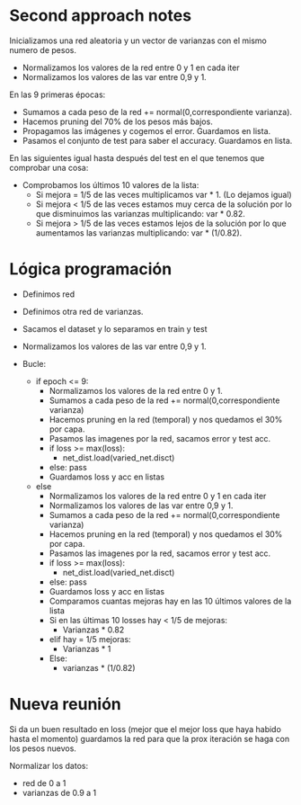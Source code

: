 # Second approach notes
Inicializamos una red aleatoria y un vector de varianzas con el mismo numero de pesos.

- Normalizamos los valores de la red entre 0 y 1 en cada iter
- Normalizamos los valores de las var entre 0,9 y 1.

En las 9 primeras épocas:
- Sumamos a cada peso de la red += normal(0,correspondiente varianza).
- Hacemos pruning del 70% de los pesos más bajos.
- Propagamos las imágenes y cogemos el error. Guardamos en lista.
- Pasamos el conjunto de test para saber el accuracy. Guardamos en lista.

En las siguientes igual hasta después del test en el que tenemos que comprobar una cosa:
- Comprobamos los últimos 10 valores de la lista:
    - Si mejora = 1/5 de las veces multiplicamos var * 1. (Lo dejamos igual)
    - Si mejora < 1/5 de las veces estamos muy cerca de la solución por lo que disminuimos las varianzas multiplicando: var * 0.82.
    - Si mejora > 1/5 de las veces estamos lejos de la solución por lo que aumentamos las varianzas multiplicando: var * (1/0.82).


# Lógica programación
- Definimos red
- Definimos otra red de varianzas.
- Sacamos el dataset y lo separamos en train y test

- Normalizamos los valores de las var entre 0,9 y 1.

- Bucle:
    - if epoch <= 9:
        - Normalizamos los valores de la red entre 0 y 1.
        - Sumamos a cada peso de la red += normal(0,correspondiente varianza)
        - Hacemos pruning en la red (temporal) y nos quedamos el 30% por capa.
        - Pasamos las imagenes por la red, sacamos error y test acc.
        - if loss >= max(loss):
            - net_dist.load(varied_net.disct)
        - else:
            pass
        - Guardamos loss y acc en listas
    - else
        - Normalizamos los valores de la red entre 0 y 1 en cada iter
        - Normalizamos los valores de las var entre 0,9 y 1.
        - Sumamos a cada peso de la red += normal(0,correspondiente varianza)
        - Hacemos pruning en la red (temporal) y nos quedamos el 30% por capa.
        - Pasamos las imagenes por la red, sacamos error y test acc.
        - if loss >= max(loss):
            - net_dist.load(varied_net.disct)
        - else:
            pass
        - Guardamos loss y acc en listas
        - Comparamos cuantas mejoras hay en las 10 últimos valores de la lista
        - Si en las últimas 10 losses hay < 1/5 de mejoras:
            - Varianzas * 0.82
        - elif hay = 1/5 mejoras:
            - Varianzas * 1
        - Else:
            - varianzas * (1/0.82)

# Nueva reunión
Si da un buen resultado en loss (mejor que el mejor loss que haya habido hasta el momento) guardamos la red para que la prox iteración se haga con los pesos nuevos.

Normalizar los datos:
- red de 0 a 1
- varianzas de 0.9 a 1